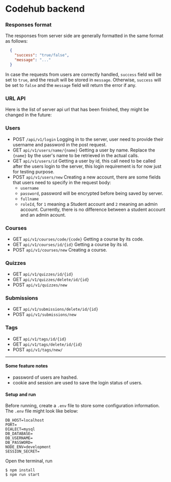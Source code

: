 # Codehub backend
### Responses format
  The responses from server side are generally formatted in the same format as follows:
```json
  {
    "success": "true/false",
    "message": "..."
  }
```
  In case the requests from users are correctly handled, `success` field will be set to `true`, and the result will be stored in `message`. Otherwise, `success` will be set to `false` and the `message` field will return the error if any.
  
### URL API
Here is the list of server api url that has been finished, they might be changed in the future:
### Users
* POST `/api/v1/login`
  Logging in to the server, user need to provide their username and password in the post request. 
* GET `api/v1/users/name/{name}`
  Getting a user by name. Replace the `{name}` by the user's name to be retrieved in the actual calls.
* GET `api/v1/users/id`
  Getting a user by id, this call need to be called after the users login to the server, this login requirement is for now just for testing purpose.
* POST `api/v1/users/new`
  Creating a new account, there are some fields that users need to specify in the request body:
  * `username`
  * `password`, password will be encrypted before being saved by server.
  * `fullname`
  * `roleId`, for `1` meaning a Student account and `2` meaning an admin account. Currently, there is no difference between a student account and an admin acount.
### Courses
* GET `api/v1/courses/code/{code}`
  Getting a course by its code.
* GET `api/v1/courses/id/{id}`
  Getting a course by its id.
* POST `api/v1/courses/new`
  Creating a course.
### Quizzes
* GET `api/v1/quizzes/id/{id}`
* GET `api/v1/quizzes/delete/id/{id}`
* POST `api/v1/quizzes/new`
### Submissions
* GET `api/v1/submissions/delete/id/{id}`
* POST `api/v1/submissions/new`
### Tags
* GET `api/v1/tags/id/{id}`
* GET `api/v1/tags/delete/id/{id}`
* POST `api/v1/tags/new/`
---
#### Some feature notes
* password of users are hashed.
* cookie and session are used to save the login status of users.
#### Setup and run
  Before running, create a `.env` file to store some configuration information. The `.env` file might look like below:
```
DB_HOST=localhost
PORT=
DIALECT=mysql
DB_DATABASE=
DB_USERNAME=
DB_PASSWORD=
NODE_ENV=development
SESSION_SECRET=
```
Open the terminal, run
```
$ npm install
$ npm run start
```
